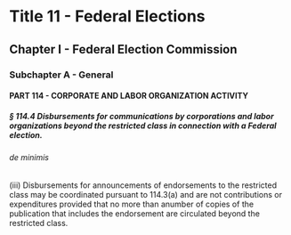 
# Title 11 - Federal Elections
## Chapter I - Federal Election Commission
### Subchapter A - General
#### PART 114 - CORPORATE AND LABOR ORGANIZATION ACTIVITY
##### § 114.4 Disbursements for communications by corporations and labor organizations beyond the restricted class in connection with a Federal election.
###### de minimis

(iii) Disbursements for announcements of endorsements to the restricted class may be coordinated pursuant to 114.3(a) and are not contributions or expenditures provided that no more than anumber of copies of the publication that includes the endorsement are circulated beyond the restricted class.
